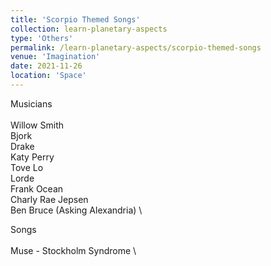 ```yaml
---
title: 'Scorpio Themed Songs'
collection: learn-planetary-aspects
type: 'Others'
permalink: /learn-planetary-aspects/scorpio-themed-songs
venue: 'Imagination'
date: 2021-11-26
location: 'Space'
---
```


Musicians \
 \
Willow Smith \
Bjork \
Drake \
Katy Perry \
Tove Lo \
Lorde \
Frank Ocean \
Charly Rae Jepsen \
Ben Bruce (Asking Alexandria) \

Songs \
 \
Muse - Stockholm Syndrome \
